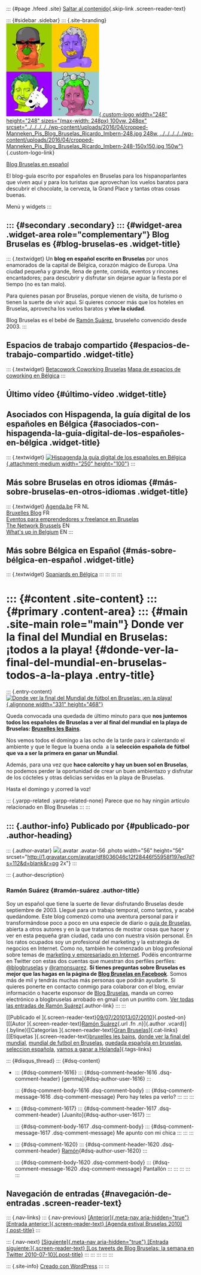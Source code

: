 ::: {#page .hfeed .site}
[Saltar al
contenido](../../../../../index.html?p=2565#content){.skip-link
.screen-reader-text}

::: {#sidebar .sidebar}
::: {.site-branding}
[![](../../../../../wp-content/uploads/2016/04/cropped-Manneken_Pis_Blog_Bruselas_Ricardo_Imbern-248.jpg){.custom-logo
width="248" height="248" sizes="(max-width: 248px) 100vw, 248px"
srcset="../../../../../wp-content/uploads/2016/04/cropped-Manneken_Pis_Blog_Bruselas_Ricardo_Imbern-248.jpg 248w, ../../../../../wp-content/uploads/2016/04/cropped-Manneken_Pis_Blog_Bruselas_Ricardo_Imbern-248-150x150.jpg 150w"}](../../../../../index.html){.custom-logo-link}

[Blog Bruselas en español](../../../../../index.html)

El blog-guía escrito por españoles en Bruselas para los hispanoparlantes
que viven aquí y para los turistas que aprovechan los vuelos baratos
para descubrir el chocolate, la cerveza, la Grand Place y tantas otras
cosas buenas.

Menú y widgets
:::

::: {#secondary .secondary}
::: {#widget-area .widget-area role="complementary"}
Blog Bruselas es {#blog-bruselas-es .widget-title}
----------------

::: {.textwidget}
Un **blog en español escrito en Bruselas** por unos enamorados de la
capital de Bélgica, corazón mágico de Europa. Una ciudad pequeña y
grande, llena de gente, comida, eventos y rincones encantadores; para
descubrir y disfrutar sin dejarse aguar la fiesta por el tiempo (no es
tan malo).

Para quienes pasan por Bruselas, porque vienen de visita, de turismo o
tienen la suerte de vivir aquí. Sí quieres conocer más que los hoteles
en Bruselas, aprovecha los vuelos baratos y **vive la ciudad**.

Blog Bruselas es el bebé de [Ramón Suárez](http://www.ramonsuarez.com),
bruseleño convencido desde 2003.
:::

Espacios de trabajo compartido {#espacios-de-trabajo-compartido .widget-title}
------------------------------

::: {.textwidget}
[Betacowork Coworking Bruselas](http://www.betacowork.com) [Mapa de
espacios de coworking en Bélgica](http://coworkingbelgium.com)
:::

Último vídeo {#último-vídeo .widget-title}
------------

Asociados con Hispagenda, la guía digital de los españoles en Bélgica {#asociados-con-hispagenda-la-guía-digital-de-los-españoles-en-bélgica .widget-title}
---------------------------------------------------------------------

::: {.textwidget}
[![Hispagenda,la guía digital de los españoles en
Bélgica](../../../../../wp-content/uploads/2010/04/Hispagenda-250px.gif "Hispagenda, la guía digital de los españoles en Bélgica"){.attachment-medium
width="250" height="100"}](http://www.hispagenda.com)
:::

Más sobre Bruselas en otros idiomas {#más-sobre-bruselas-en-otros-idiomas .widget-title}
-----------------------------------

::: {.textwidget}
[Agenda.be](http://www.agenda.be) FR NL\
[Bruxelles Blog](http://www.bxlblog.be/) FR\
[Eventos para emprendedores y freelance en
Bruselas](http://www.betacowork.com/events/)\
[The Network
Brussels](http://groups.yahoo.com/group/TheNetworkBrussels/) EN\
[What\'s up in Belgium](http://www.whatsupin.be/) EN
:::

Más sobre Bélgica en Español {#más-sobre-bélgica-en-español .widget-title}
----------------------------

::: {.textwidget}
[Spaniards en Bélgica](http://www.spaniards.es/paises/belgica)
:::
:::
:::
:::

::: {#content .site-content}
::: {#primary .content-area}
::: {#main .site-main role="main"}
Donde ver la final del Mundial en Bruselas: ¡todos a la playa! {#donde-ver-la-final-del-mundial-en-bruselas-todos-a-la-playa .entry-title}
==============================================================

::: {.entry-content}
[](http://www.bruxelleslesbains.be/2010/wp-content/uploads/2010/07/worldcupfinale-blb.jpg)[![Donde
ver la final del Mundial de fútbol en Bruselas: ¡en la
playa!](http://www.bruxelleslesbains.be/2010/wp-content/uploads/2010/07/worldcupfinale-blb.jpg "Donde ver la final del Mundial de fútbol en Bruselas: ¡en la playa!"){.alignnone
width="331" height="468"}](http://www.bruxelleslesbains.be/2010/)

Queda convocada una quedada de último minuto para que **nos juntemos
todos los españoles de Bruselas a ver al final del mundial en la playa
de Bruselas: [Bruxelles les
Bains](http://www.blogbruselas.com/2010/07/vuelve-la-playa-a-bruselas.html "La playa de Bruselas: Bruxelles les Bains")**.

Nos vemos todos el domingo a las ocho de la tarde para ir calentando el
ambiente y que le llegue la buena onda  a la **selección española de
fútbol que va a ser la primera en ganar un Mundial**.

Además, para una vez que **hace calorcito y hay un buen sol en
Bruselas**, no podemos perder la oportunidad de crear un buen ambientazo
y disfrutar de los cócteles y otras delicias servidas en la playa de
Bruselas.

Hasta el domingo y ¡corred la voz!

::: {.yarpp-related .yarpp-related-none}
Parece que no hay ningún artículo relacionado en Blog Bruselas
:::
:::

::: {.author-info}
Publicado por {#publicado-por .author-heading}
-------------

::: {.author-avatar}
![](http://1.gravatar.com/avatar/df8036046c12f28446f55958f197ed7d?s=56&d=blank&r=pg){.avatar
.avatar-56 .photo width="56" height="56"
srcset="http://1.gravatar.com/avatar/df8036046c12f28446f55958f197ed7d?s=112&d=blank&r=pg 2x"}
:::

::: {.author-description}
### Ramón Suárez {#ramón-suárez .author-title}

Soy un español que tiene la suerte de llevar disfrutando Bruselas desde
septiembre de 2003. Llegué para un trabajo temporal, como tantos, y
acabé quedándome. Este blog comenzó como una aventura personal para ir
transformándose poco a poco en una especie de diario o [guía de
Bruselas](../../../../../index.html), abierta a otros autores y en la
que tratamos de mostrar cosas que hacer y ver en esta pequeña gran
ciudad, cada uno con nuestra visión personal. En los ratos ocupados soy
un profesional del marketing y la estrategia de negocios en Internet.
Como no, también he comenzado un blog profesional sobre temas de
[marketing y empresariado en Internet](http://ramonsuarez.com). Podéis
encontrarme en Twitter con estas dos cuentas que muestran dos perfiles
perfiles: [\@blogbruselas](http://twitter.com/blogbruselas) y
[\@ramonsuarez](http://twitter.com/ramonsuarez). **Sí tienes preguntas
sobre Bruselas es mejor que las hagas en la página de [Blog Bruselas en
Facebook](http://www.facebook.com/blogbruselas)**. Somos más de mil y
tendrás muchas más personas que podrán ayudarte. Si quieres ponerte en
contacto conmigo para colaborar con el blog, enviar información o
hacerte esponsor de [Blog Bruselas](../../../../../index.html), manda un
correo electrónico a blogbruselas arrobado en gmail con un puntito com.
[Ver todas las entradas de Ramón
Suárez](../../../04/30/index.html?author=2){.author-link}
:::
:::

[[Publicado el
]{.screen-reader-text}[09/07/201013/07/2010](../../../../../index.html?p=2565)]{.posted-on}[[[Autor
]{.screen-reader-text}[Ramón
Suárez](../../../04/30/index.html?author=2){.url .fn .n}]{.author
.vcard}]{.byline}[[Categorías ]{.screen-reader-text}[Gran
Bruselas](../../../../category/gran-bruselas/index.html)]{.cat-links}[[Etiquetas
]{.screen-reader-text}[bruxelles les
bains](../../../../tag/bruxelles-les-bains/index.html), [donde ver la
final del
mundial](../../../../tag/donde-ver-la-final-del-mundial/index.html),
[mundial de futbol en
Bruselas](../../../../tag/mundial-de-futbol-en-bruselas/index.html),
[quedada española en
bruselas](../../../../tag/quedada-espanola-en-bruselas/index.html),
[seleccion española](../../../../tag/seleccion-espanola/index.html),
[vamos a ganar a
Holanda](../../../../tag/vamos-a-ganar-a-holanda/index.html)]{.tags-links}

::: {#disqus_thread}
::: {#dsq-content}
-   ::: {#dsq-comment-1616}
    ::: {#dsq-comment-header-1616 .dsq-comment-header}
    [gemma]{#dsq-author-user-1616}
    :::

    ::: {#dsq-comment-body-1616 .dsq-comment-body}
    ::: {#dsq-comment-message-1616 .dsq-comment-message}
    Pero hay teles pa verlo?
    :::
    :::
    :::

-   ::: {#dsq-comment-1617}
    ::: {#dsq-comment-header-1617 .dsq-comment-header}
    [Juanito]{#dsq-author-user-1617}
    :::

    ::: {#dsq-comment-body-1617 .dsq-comment-body}
    ::: {#dsq-comment-message-1617 .dsq-comment-message}
    Me apunto con mi chica
    :::
    :::
    :::

-   ::: {#dsq-comment-1620}
    ::: {#dsq-comment-header-1620 .dsq-comment-header}
    [Ramón](http://ramonsuarez.com){#dsq-author-user-1620}
    :::

    ::: {#dsq-comment-body-1620 .dsq-comment-body}
    ::: {#dsq-comment-message-1620 .dsq-comment-message}
    Pantallón
    :::
    :::
    :::
:::
:::

Navegación de entradas {#navegación-de-entradas .screen-reader-text}
----------------------

::: {.nav-links}
::: {.nav-previous}
[[Anterior]{.meta-nav aria-hidden="true"} [Entrada
anterior:]{.screen-reader-text} [Agenda estival Bruselas
2010]{.post-title}](../../../../../index.html?p=2559)
:::

::: {.nav-next}
[[Siguiente]{.meta-nav aria-hidden="true"} [Entrada
siguiente:]{.screen-reader-text} [Los tweets de Blog Bruselas: la semana
en Twitter 2010-07-10]{.post-title}](../../../../../index.html?p=2572)
:::
:::
:::
:::
:::

::: {.site-info}
[Creado con WordPress](https://es.wordpress.org/)
:::
:::
